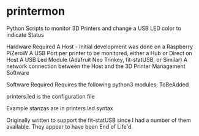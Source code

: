 # printermon
Python Scripts to monitor 3D Printers and change a USB LED color to indicate Status

Hardware Required
A Host - Initial development was done on a Raspberry PiZeroW
A USB Port per printer to be monitored, either a Hub or Direct on Host
A USB Led Module (Adafruit Neo Trinkey, fit-statUSB, or Similar) 
A network connection between the Host and the 3D Printer Management Software

Software Required
Requires the following python3 modules:
ToBeAdded

printers.led is the configuration file

Example stanzas are in printers.led.syntax

Originally written to support the fit-statUSB since I had a number of them available.   They appear to have been End of Life'd.
